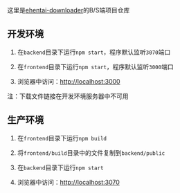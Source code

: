 这里是[ehentai-downloader](https://github.com/Chocolatl/ehentai-downloader)的B/S端项目仓库

## 开发环境

1. 在`backend`目录下运行`npm start`，程序默认监听`3070`端口

2. 在`frontend`目录下运行`npm start`，程序默认监听`3000`端口

3. 浏览器中访问：<http://localhost:3000>

注：下载文件链接在开发环境服务器中不可用

## 生产环境

1. 在`frontend`目录下运行`npm build`

2. 将`frontend/build`目录中的文件复制到`backend/public`

3. 在`backend`目录下运行`npm start`

4. 浏览器中访问：<http://localhost:3070>